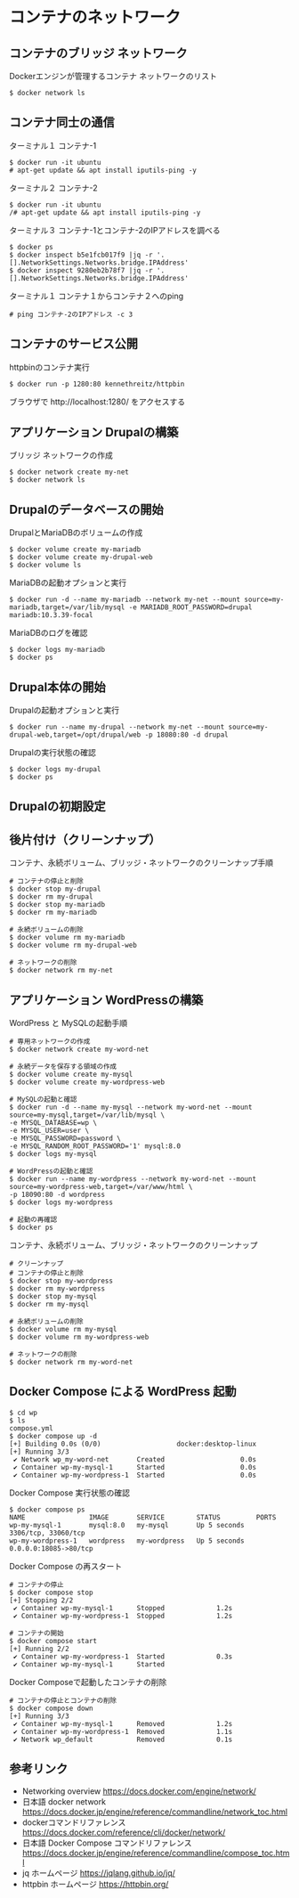 # コンテナのネットワーク

## コンテナのブリッジ ネットワーク

Dockerエンジンが管理するコンテナ ネットワークのリスト
```
$ docker network ls
```

## コンテナ同士の通信

ターミナル１ コンテナ-1
```
$ docker run -it ubuntu
# apt-get update && apt install iputils-ping -y
```

ターミナル２ コンテナ-2
```
$ docker run -it ubuntu
/# apt-get update && apt install iputils-ping -y
```

ターミナル３ コンテナ-1とコンテナ-2のIPアドレスを調べる
```
$ docker ps
$ docker inspect b5e1fcb017f9 |jq -r '.[].NetworkSettings.Networks.bridge.IPAddress' 
$ docker inspect 9280eb2b78f7 |jq -r '.[].NetworkSettings.Networks.bridge.IPAddress' 
```

ターミナル１ コンテナ１からコンテナ２へのping
```
# ping コンテナ-2のIPアドレス -c 3
```

## コンテナのサービス公開

httpbinのコンテナ実行
```
$ docker run -p 1280:80 kennethreitz/httpbin
```

ブラウザで http://localhost:1280/ をアクセスする



## アプリケーション Drupalの構築

ブリッジ ネットワークの作成
```
$ docker network create my-net
$ docker network ls
```


## Drupalのデータベースの開始

DrupalとMariaDBのボリュームの作成
```
$ docker volume create my-mariadb
$ docker volume create my-drupal-web
$ docker volume ls
```

MariaDBの起動オプションと実行
```
$ docker run -d --name my-mariadb --network my-net --mount source=my-mariadb,target=/var/lib/mysql -e MARIADB_ROOT_PASSWORD=drupal mariadb:10.3.39-focal
```

MariaDBのログを確認
```
$ docker logs my-mariadb
$ docker ps
```

## Drupal本体の開始

Drupalの起動オプションと実行
```
$ docker run --name my-drupal --network my-net --mount source=my-drupal-web,target=/opt/drupal/web -p 18080:80 -d drupal
```

Drupalの実行状態の確認
```
$ docker logs my-drupal
$ docker ps
```


## Drupalの初期設定


## 後片付け（クリーンナップ）

コンテナ、永続ボリューム、ブリッジ・ネットワークのクリーンナップ手順
```
# コンテナの停止と削除
$ docker stop my-drupal
$ docker rm my-drupal
$ docker stop my-mariadb
$ docker rm my-mariadb

# 永続ボリュームの削除
$ docker volume rm my-mariadb
$ docker volume rm my-drupal-web

# ネットワークの削除
$ docker network rm my-net
```


## アプリケーション WordPressの構築

WordPress と MySQLの起動手順
```
# 専用ネットワークの作成
$ docker network create my-word-net

# 永続データを保存する領域の作成
$ docker volume create my-mysql
$ docker volume create my-wordpress-web

# MySQLの起動と確認
$ docker run -d --name my-mysql --network my-word-net --mount source=my-mysql,target=/var/lib/mysql \
-e MYSQL_DATABASE=wp \
-e MYSQL_USER=user \
-e MYSQL_PASSWORD=password \
-e MYSQL_RANDOM_ROOT_PASSWORD='1' mysql:8.0
$ docker logs my-mysql

# WordPressの起動と確認
$ docker run --name my-wordpress --network my-word-net --mount source=my-wordpress-web,target=/var/www/html \
-p 18090:80 -d wordpress
$ docker logs my-wordpress

# 起動の再確認
$ docker ps
```


コンテナ、永続ボリューム、ブリッジ・ネットワークのクリーンナップ
```
# クリーンナップ
# コンテナの停止と削除
$ docker stop my-wordpress
$ docker rm my-wordpress
$ docker stop my-mysql
$ docker rm my-mysql

# 永続ボリュームの削除
$ docker volume rm my-mysql
$ docker volume rm my-wordpress-web

# ネットワークの削除
$ docker network rm my-word-net
```

## Docker Compose による WordPress 起動
```
$ cd wp
$ ls
compose.yml
$ docker compose up -d
[+] Building 0.0s (0/0)                   docker:desktop-linux
[+] Running 3/3
 ✔ Network wp_my-word-net       Created                   0.0s 
 ✔ Container wp-my-mysql-1      Started                   0.0s 
 ✔ Container wp-my-wordpress-1  Started                   0.0s
```

Docker Compose 実行状態の確認
```
$ docker compose ps
NAME                IMAGE       SERVICE        STATUS         PORTS
wp-my-mysql-1       mysql:8.0   my-mysql       Up 5 seconds   3306/tcp, 33060/tcp
wp-my-wordpress-1   wordpress   my-wordpress   Up 5 seconds   0.0.0.0:18085->80/tcp
```

Docker Compose の再スタート
```
# コンテナの停止
$ docker compose stop
[+] Stopping 2/2
 ✔ Container wp-my-mysql-1      Stopped             1.2s 
 ✔ Container wp-my-wordpress-1  Stopped             1.2s 

# コンテナの開始
$ docker compose start
[+] Running 2/2
 ✔ Container wp-my-wordpress-1  Started             0.3s 
 ✔ Container wp-my-mysql-1      Started   
```


Docker Composeで起動したコンテナの削除
```
# コンテナの停止とコンテナの削除
$ docker compose down
[+] Running 3/3
 ✔ Container wp-my-mysql-1      Removed             1.2s 
 ✔ Container wp-my-wordpress-1  Removed             1.1s 
 ✔ Network wp_default           Removed             0.1s
```


## 参考リンク
- Networking overview https://docs.docker.com/engine/network/
- 日本語 docker network https://docs.docker.jp/engine/reference/commandline/network_toc.html
- dockerコマンドリファレンス https://docs.docker.com/reference/cli/docker/network/
- 日本語 Docker Compose コマンドリファレンス https://docs.docker.jp/engine/reference/commandline/compose_toc.html
- jq ホームページ https://jqlang.github.io/jq/
- httpbin ホームページ https://httpbin.org/
